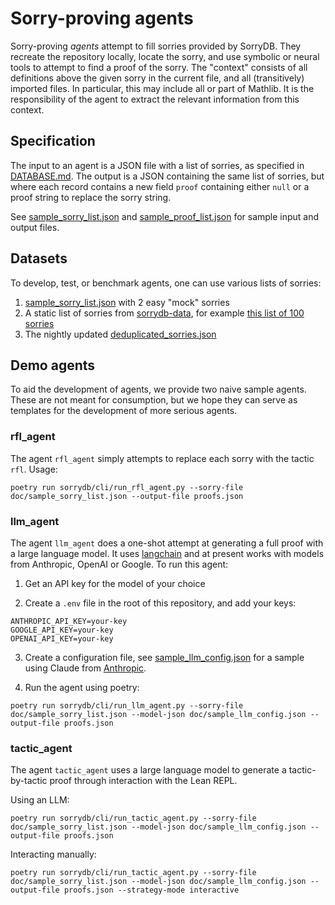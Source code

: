 # Sorry-proving agents

Sorry-proving *agents* attempt to fill sorries provided by SorryDB. They
recreate the repository locally, locate the sorry, and use symbolic or neural
tools to attempt to find a proof of the sorry. The "context" consists of all
definitions above the given sorry in the current file, and all (transitively)
imported files. In particular, this may include all or part of Mathlib. It is
the responsibility of the agent to extract the relevant information from this context.

## Specification

The input to an agent is a JSON file with a list of sorries, as specified in
[DATABASE.md](DATABASE.md).
The output is a JSON containing the same list of sorries, but where each record
contains a new field `proof` containing either `null` or a
proof string to replace the sorry string.

See [sample_sorry_list.json](sample_sorry_list.json) and
[sample_proof_list.json](sample_proof_list.json) for sample input and output files.

## Datasets

To develop, test, or benchmark agents, one can use various lists of sorries:

1. [sample_sorry_list.json](sample_sorry_list.json) with 2 easy "mock" sorries
2. A static list of sorries from [sorrydb-data](https://github.com/SorryDB/sorrydb-data), for example [this list of 100 sorries](https://github.com/SorryDB/sorrydb-data/blob/master/static_100_varied_recent_deduplicated_sorries.json)
3. The nightly updated [deduplicated_sorries.json](https://github.com/SorryDB/sorrydb-data/blob/master/deduplicated_sorries.json)

## Demo agents

To aid the development of agents, we provide two naive sample agents. These are
not meant for consumption, but we hope they can serve as templates for the
development of more serious agents.

### rfl_agent

The agent `rfl_agent` simply attempts to replace each sorry with the tactic
`rfl`. Usage:

`poetry run sorrydb/cli/run_rfl_agent.py --sorry-file doc/sample_sorry_list.json
--output-file proofs.json`

### llm_agent

The agent `llm_agent` does a one-shot attempt at generating a full proof with a
large language model. It uses [langchain](https://www.langchain.com/langchain)
and at present works with models from Anthropic, OpenAI or Google. To run this
agent:

1. Get an API key for the model of your choice

2. Create a `.env` file in the root of this repository, and add your keys:

```
ANTHROPIC_API_KEY=your-key
GOOGLE_API_KEY=your-key
OPENAI_API_KEY=your-key
```

3. Create a configuration file, see [sample_llm_config.json](sample_llm_config.json) for a sample using Claude from [Anthropic](https://www.anthropic.com/).

4. Run the agent using poetry:

`poetry run sorrydb/cli/run_llm_agent.py --sorry-file doc/sample_sorry_list.json --model-json doc/sample_llm_config.json --output-file proofs.json`

### tactic_agent

The agent `tactic_agent` uses a large language model to generate a tactic-by-tactic proof through interaction with the Lean REPL.

Using an LLM:

`poetry run sorrydb/cli/run_tactic_agent.py --sorry-file doc/sample_sorry_list.json --model-json doc/sample_llm_config.json --output-file proofs.json`

Interacting manually:

`poetry run sorrydb/cli/run_tactic_agent.py --sorry-file doc/sample_sorry_list.json --model-json doc/sample_llm_config.json --output-file proofs.json --strategy-mode interactive`
